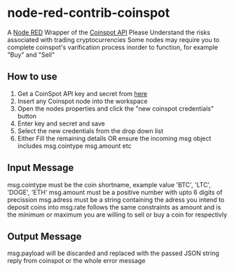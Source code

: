 # node-red-contrib-coinspot
A [Node RED](https://nodered.org/) Wrapper of the [Coinspot API](https://www.coinspot.com.au/api)
Please Understand the risks associated with trading cryptocurrencies 
Some nodes may require you to complete coinspot's varification process inorder to function, for example "Buy" and "Sell"



## How to use

1. Get a CoinSpot API key and secret from [here](https://www.coinspot.com.au/login)
2. Insert any Coinspot node into the workspace
3. Open the nodes properties and click the "new coinspot credentials" button
4. Enter key and secret and save
5. Select the new credentials from the drop down list
6. Either Fill the remaining details OR ensure the incoming msg object includes msg.cointype msg.amount etc

## Input Message
msg.cointype must be the coin shortname, example value 'BTC', 'LTC', 'DOGE', 'ETH'
msg.amount must be a positive number with upto 6 digits of precission
msg.adress must be a string containing the adress you intend to deposit coins into
msg.rate follows the same constraints as amount and is the minimum or maximum you are willing to sell or buy a coin for respectivly 

## Output Message

msg.payload will be discarded and replaced with the passed JSON string reply from coinspot or the whole error message




